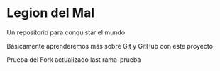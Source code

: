 # Legion del Mal
Un repositorio para conquistar el mundo

Básicamente aprenderemos más sobre Git y GitHub con este proyecto

Prueba del Fork actualizado last rama-prueba
